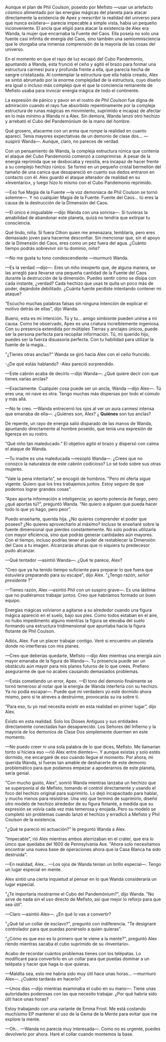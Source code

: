 
Aunque el plan de Phil Coulson, poseído por Mefisto —usar un artefacto cósmico alimentado por las energías mágicas del planeta para atacar directamente la existencia de Apex y reescribir la realidad del universo para que nunca existiera— parecía impecable a simple vista, había un pequeño inconveniente. El ancla que eligió para atacar la existencia de Alex era Wanda, la mujer que encarnaba la Fuente del Caos. Ella poseía no solo una fuente casi infinita de energía del Caos, sino también una semiomnisciencia que le otorgaba una inmensa comprensión de la mayoría de las cosas del universo.

En el momento en que el rayo de luz escapó del Cubo Pandemonio, apuntando a Wanda, esta frunció el ceño y agitó el brazo para formar una estructura carmesí pura y profunda frente a ella, que parecía hecha de sangre cristalizada. Al contemplar la estructura que ella había creado, Alex se sintió abrumado por la enorme complejidad de la estructura, cuyo diseño era igual o incluso más complejo que el que la conciencia remanente de Mefisto usaba para invocar energía mágica de todo el continente.

La expresión de pánico y pavor en el rostro de _Phil Coulson_ fue digna de admiración cuando el rayo fue absorbido repentinamente por la compleja estructura de runas mágicas en movimiento, suprimido e incapaz de afectar en lo más mínimo a Wanda ni a Alex. Sin demora, Wanda lanzó otro hechizo y arrebató el Cubo del Pandemónium de la mano del hombre.

Qué grosero, atacarme con un arma que rompe la realidad en cuanto aparecí. Tenía mayores expectativas de un demonio de clase dos... —suspiró Wanda—. Aunque, claro, no pareces de verdad.

Con un pensamiento de Wanda, la compleja estructura rúnica que contenía el ataque del Cubo Pandemonio comenzó a comprimirse. A pesar de la energía reprimida que se desbocaba y resistía, era incapaz de hacer frente a su complejo hechizo rúnico. Se formó en un pequeño cristal bermellón del tamaño de una canica que desapareció en cuanto sus dedos entraron en contacto con él. Alex guardó el ataque alterador de realidad en su «Inventario», y luego hizo lo mismo con el Cubo Pandemonio reprimido.

—Eso fue Magia de la Fuente —la voz demoníaca de Phil Coulson se tornó solemne—. Y no cualquier Magia de la Fuente. Fuente del Caos… tú eres la causa de la destrucción de la Dimensión del Caos.

—El único e inigualable —dijo Wanda con una sonrisa—. Si tuvieras la amabilidad de abandonar este planeta, quizá no tendría que extirpar tu consciencia.

Qué lindo, niña. Si fuera Cthon quien me amenazara, temblaría, pero eres demasiado joven para hacerme desconfiar. Sin mencionar que, sin el apoyo de la Dimensión del Caos, eres como un pez fuera del agua. ¿Cuánto tiempo podrás sobrevivir sin tu dominio, _niña?_

—No me gusta tu tono condescendiente —murmuró Wanda.

—Es la verdad —dijo—. Eres un niño inexperto que, de alguna manera, se las arregló para llevarse una pequeña cantidad de la Fuente del Caos durante la destrucción de la dimensión. Puedes sentir cómo se disipa con cada instante, ¿verdad? Cada hechizo que usas te quita un poco más de poder, dejándote debilitado. ¿Cuánta fuente perdiste intentando contener mi ataque?

“Escucho muchas palabras falsas sin ninguna intención de explicar el motivo detrás de ellas”, dijo Wanda.

Bueno, esta es mi intención. Tú y tu... amigo simbionte pueden unirse a mi causa. Como he observado, Apex es una criatura increíblemente ingeniosa. Con su presencia extendida por múltiples Tierras y anclajes únicos, puede ser la persona perfecta para recopilar información. Tú, mi querido hijo, puedes ser la fuerza disuasoria perfecta. Con tu habilidad para utilizar la fuente de la magia...

"¿Tienes otras anclas?" Wanda se giró hacia Alex con el ceño fruncido.

-¿De qué estás hablando? -Alex pareció sorprendido.

—Este cabrón acaba de decirlo —dijo Wanda—. ¿Qué quiere decir con que tienes varias anclas?

—Exactamente. Cualquier cosa puede ser un ancla, Wanda —dijo Alex—. Tú eres una; mi nave es otra. Tengo muchas más dispersas por todo el cúmulo y más allá.

—No te creo. —Wanda entrecerró los ojos al ver un aura carmesí intensa que emanaba de ella—. ¿Quiénes son, Alex? ¿ **Quiénes** son tus anclas?

De repente, un rayo de energía salió disparado de las manos de Wanda, apuntando directamente al hombre poseído, que tenía una expresión de ligereza en su rostro.

“Qué niño tan maleducado.” El objetivo agitó el brazo y dispersó con calma el ataque de Wanda.

—Tu madre es una maleducada —resopló Wanda—. ¿Crees que no conozco la naturaleza de este cabrón codicioso? Lo sé todo sobre sus otras mujeres.

"Vale la pena intentarlo", se encogió de hombros. "Pero mi oferta sigue vigente. Quiero que los tres trabajemos juntos. Estoy seguro de que podemos lograr grandes cosas".

“Apex aporta información e inteligencia; yo aporto potencia de fuego, pero ¿qué aportas tú?”, preguntó Wanda. “No quiero a alguien que pueda hacer todo lo que yo hago, pero peor”.

Puedo enseñarte, querida hija. ¿No quieres comprender el poder que posees? ¿No quieres aprovecharlo al máximo? Incluso te enseñaré sobre la fuente dimensional que pierdes constantemente. No solo podrás utilizarla con mayor eficiencia, sino que podrás generar cantidades aún mayores. Con el tiempo, incluso podrías tener el poder de restablecer la Dimensión del Caos a tu imagen. Alcanzarás alturas que ni siquiera tu predecesor pudo alcanzar.

—Qué tentador —asintió Wanda—. ¿Qué te parece, Alex?

"Creo que ya ha tenido tiempo suficiente para preparar lo que fuera que estuviera preparando para su escape", dijo Alex. "¿Tengo razón, _señor presidente_ ?"

—Tienes razón, Alex —asintió Phil con un suspiro grave—. Es una lástima que no pudiéramos trabajar juntos. Creo que habríamos formado un buen equipo.

Energías mágicas volvieron a agitarse a su alrededor cuando una figura mágica apareció en el suelo, bajo sus pies. Como todos estaban en el aire, no hubo impedimento alguno mientras la figura se elevaba del suelo formando una estructura tridimensional que apuntaba hacia la figura flotante de Phil Coulson.

Adiós, Alex. Fue un placer trabajar contigo. Veré si encuentro un planeta donde no interfieras con mis planes.

—Creo que deberías quedarte, Mefisto —dijo Alex mientras una energía aún mayor emanaba de la figura de Wanda—. Tu presencia puede ser un obstáculo aún mayor para mis planes futuros de lo que crees. Prefiero asegurarme de que no acabes causando demasiados problemas.

—Estás cometiendo un error, Apex. —El tono del demonio finalmente se tornó temeroso al notar que la energía de Wanda interfería con su hechizo. Ya no podía escapar—. Puede que mi verdadero yo esté dormido ahora mismo, pero si te atreves a destruirme, provocarás su ira sobre ti.

“Para eso, tu yo real necesita existir en esta realidad en primer lugar”, dijo Alex.

Existo en esta realidad. Solo los Dioses Antiguos y sus entidades directamente conectadas han desaparecido. Los Señores del Infierno y la mayoría _de_ los demonios de Clase Dos simplemente duermen en este momento.

—No puedo creer ni una sola palabra de lo que dices, Mefisto. Me llamarían tonto si hiciera eso —rió Alex entre dientes—. Y aunque existas y solo estés dormido, me encargaré de eso cuando llegue el momento. Por ahora, mi querida Wanda, si fueras tan amable de deshacerte de este demonio problemático para que podamos empezar a apoderarnos de este planeta, sería genial.

"Con mucho gusto, Alex", sonrió Wanda mientras lanzaba un hechizo que se superponía al de Mefisto, tomando el control directamente y usando el foco del hechizo original para suprimirlo. Lo dejó incapacitado para hablar, y mucho menos para resistirse. Una vez que terminó de suprimirlo, diseñó otro modelo de hechizo alrededor de su figura flotante, a medida que su expresión se volvía cada vez más temerosa y enojada. Pero su modelo se completó sin problemas cuando lanzó el hechizo y erradicó a Mefisto y Phil Coulson de la existencia.

"¿Qué te pareció mi actuación?" le preguntó Wanda a Alex.

"Impecable", rió Alex mientras ambos aterrizaban en el cráter, que era lo único que quedaba del 1600 de Pennsylvania Ave. "Ahora solo necesitamos encontrar una nueva base de operaciones ahora que la Casa Blanca ha sido destruida".

—En realidad, Alex... —Los ojos de Wanda tenían un brillo especial—. Tengo un lugar especial en mente.

Alex sintió una cierta inquietud al pensar en lo que Wanda consideraría un lugar especial.

"¿Te importaría mostrarme el Cubo del Pandemónium?", dijo Wanda. "No sirve de nada sin el uso directo de Mefisto, así que mejor lo reforjo para que sea útil".

—Claro —asintió Alex—. ¿En qué lo vas a convertir?

"¿Qué tal un collar de esclavo?", preguntó con indiferencia. "Te designaré controlador para que puedas ponérselo a quien quieras".

"¿Cómo es que eso es lo primero que te viene a la mente?", preguntó Alex riendo mientras sacaba el cubo suprimido de su ‹Inventario›.

Acabo de recordar cuántos problemas tienes con los telépatas. Lo modificaré para convertirlo en un collar para que puedas dominar a un telépata y hacer que haga lo que quieras.

—Maldita sea, esto me habría sido muy útil hace unas horas... —murmuró Alex—. ¿Cuánto tardarás en hacerlo?

—Unos días —dijo mientras examinaba el cubo en su mano—. Tiene unas autoridades poderosas con las que necesito trabajar. ¿Por qué habría sido útil hace unas horas?

Estoy trabajando con una variante de Emma Frost. Me está costando muchísimo EP mantener el uso de la Gema de la Mente para evitar que me explore la mente.

—Oh... —Wanda no parecía muy interesada—. Como no es urgente, puedes devolverlo por ahora. Haré el collar cuando montemos la base.